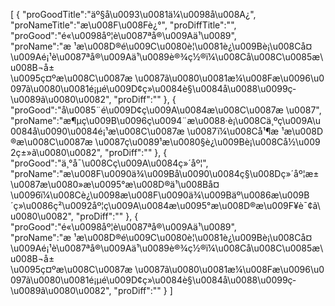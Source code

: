 [
	{
		"proGoodTitle":"äº§å\u0093\u0081ä¼\u0098å\u008A¿",
		"proNameTitle":"æ\u008F\u008Fè¿°",
		"proDiffTitle":"",
		"proGood":"é«\u0098åº¦è\u0087ªå®\u009Aä¹\u0089",
		"proName":"æ ¹æ\u008D®é\u009C\u0080è¦\u0081è¿\u009Bè¡\u008Cå¤\u009Aé¡¹è\u0087ªå®\u009Aä¹\u0089è®¾ç½®ï¼\u008Cå\u008C\u0085æ\u008B¬å±\u0095ç¤ºæ\u008C\u0087æ \u0087ã\u0080\u0081æ¼\u008Fæ\u0096\u0097ã\u0080\u0081é¡µé\u009D¢ç»\u0084è§\u0084å\u0088\u0099ç­\u0089ã\u0080\u0082",
		"proDiff":""
	},
	{
		"proGood":"å\u0085¨é\u009D¢ç\u009A\u0084æ\u008C\u0087æ \u0087",
		"proName":"æ¶µç\u009B\u0096ç\u0094¨æ\u0088·è¡\u008Cä¸ºç\u009A\u0084å\u0090\u0084é¡¹æ\u008C\u0087æ \u0087ï¼\u008Cå¹¶æ ¹æ\u008D®æ\u008C\u0087æ \u0087ç\u0089¹æ\u0080§è¿\u009Bè¡\u008Cå½\u0092ç±»ã\u0080\u0082",
		"proDiff":""
	},
	{
		"proGood":"ä¸°å¯\u008Cç\u009A\u0084ç»´åº¦",
		"proName":"æ\u008F\u0090ä¾\u009Bå\u0090\u0084ç§\u008Dç»´åº¦æ±\u0087æ\u0080»æ\u0095°æ\u008D®ä¹\u008Bå¤\u0096ï¼\u008Cè¿\u0098æ\u008F\u0090ä¾\u009Bäº\u0086æ\u009B´ç»\u0086ç²\u0092åº¦ç\u009A\u0084æ\u0095°æ\u008D®æ\u009F¥è¯¢ã\u0080\u0082",
		"proDiff":""
	},
	{
		"proGood":"é«\u0098åº¦è\u0087ªå®\u009Aä¹\u0089",
		"proName":"æ ¹æ\u008D®é\u009C\u0080è¦\u0081è¿\u009Bè¡\u008Cå¤\u009Aé¡¹è\u0087ªå®\u009Aä¹\u0089è®¾ç½®ï¼\u008Cå\u008C\u0085æ\u008B¬å±\u0095ç¤ºæ\u008C\u0087æ \u0087ã\u0080\u0081æ¼\u008Fæ\u0096\u0097ã\u0080\u0081é¡µé\u009D¢ç»\u0084è§\u0084å\u0088\u0099ç­\u0089ã\u0080\u0082",
		"proDiff":""
	}
]